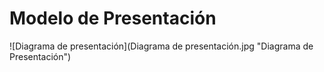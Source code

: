 # Modelo de Presentación
![Diagrama de presentación](Diagrama de presentación.jpg "Diagrama de Presentación")
